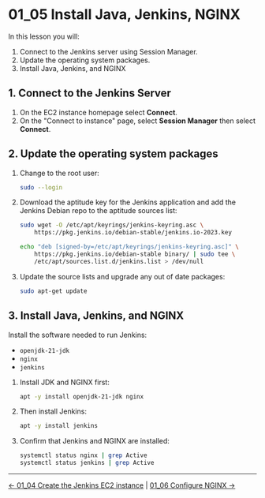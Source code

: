 # 01_05 Install Java, Jenkins, NGINX

In this lesson you will:

1. Connect to the Jenkins server using Session Manager.
1. Update the operating system packages.
1. Install Java, Jenkins, and NGINX

## 1. Connect to the Jenkins Server

1. On the EC2 instance homepage select **Connect**.
1. On the "Connect to instance" page, select **Session Manager** then select **Connect**.

## 2. Update the operating system packages

1. Change to the root user:

    ```bash
    sudo --login
    ```

1. Download the aptitude key for the Jenkins application and add the Jenkins Debian repo to the aptitude sources list:

    ```bash
    sudo wget -O /etc/apt/keyrings/jenkins-keyring.asc \
        https://pkg.jenkins.io/debian-stable/jenkins.io-2023.key

    echo "deb [signed-by=/etc/apt/keyrings/jenkins-keyring.asc]" \
        https://pkg.jenkins.io/debian-stable binary/ | sudo tee \
        /etc/apt/sources.list.d/jenkins.list > /dev/null
    ```

1. Update the source lists and upgrade any out of date packages:

    ```bash
    sudo apt-get update
    ```

## 3. Install Java, Jenkins, and NGINX

Install the software needed to run Jenkins:

- `openjdk-21-jdk`
- `nginx`
- `jenkins`

1. Install JDK and NGINX first:

    ```bash
    apt -y install openjdk-21-jdk nginx
    ```

1. Then install Jenkins:

    ```bash
    apt -y install jenkins
    ```

1. Confirm that Jenkins and NGINX are installed:

    ```bash
    systemctl status nginx | grep Active
    systemctl status jenkins | grep Active
    ```

<!-- FooterStart -->
---
[← 01_04 Create the Jenkins EC2 instance](../01_04_create_the_jenkins_ec2_instance/README.md) | [01_06 Configure NGINX →](../01_06_configure_nginx/README.md)
<!-- FooterEnd -->
